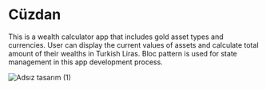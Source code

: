 # Cüzdan
This is a wealth calculator app that includes gold asset types and currencies. User can display the current values of assets and calculate total amount of their wealths in Turkish Liras. Bloc pattern is used for state management in this app development process.

![Adsız tasarım (1)](https://github.com/user-attachments/assets/d0c01f05-8563-4b2e-b7e4-e675d911ef7c)
